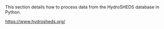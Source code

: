 This section details how to process data from the HydroSHEDS database in Python.

https://www.hydrosheds.org/

